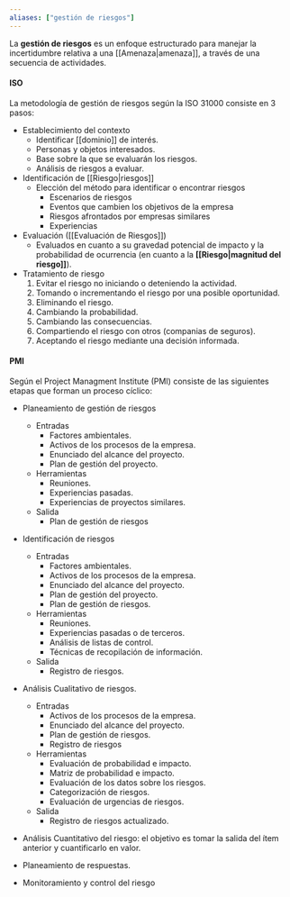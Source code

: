 ```yaml
---
aliases: ["gestión de riesgos"]
---
```

La **gestión de riesgos** es un enfoque estructurado para manejar la incertidumbre relativa a una [[Amenaza|amenaza]], a través de una secuencia de actividades.

#### ISO
La metodología de gestión de riesgos según la ISO 31000 consiste en 3 pasos:
- Establecimiento del contexto
	- Identificar [[dominio]] de interés.
	- Personas y objetos interesados.
	- Base sobre la que se evaluarán los riesgos.
	- Análisis de riesgos a evaluar.
- Identificación de [[Riesgo|riesgos]]
	- Elección del método para identificar o encontrar riesgos
		- Escenarios de riesgos
		- Eventos que cambien los objetivos de la empresa
		- Riesgos afrontados por empresas similares
		- Experiencias
- Evaluación ([[Evaluación de Riesgos]])
	- Evaluados en cuanto a su gravedad potencial de impacto y la probabilidad de ocurrencia (en cuanto a la **[[Riesgo|magnitud del riesgo]]**).
- Tratamiento de riesgo
	1. Evitar el riesgo no iniciando o deteniendo la actividad.
	2. Tomando o incrementando el riesgo por una posible oportunidad.
	3. Eliminando el riesgo.
	4. Cambiando la probabilidad.
	5. Cambiando las consecuencias.
	6. Compartiendo el riesgo con otros (companias de seguros).
	7. Aceptando el riesgo mediante una decisión informada.

#### PMI
Según el Project Managment Institute (PMI) consiste de las siguientes etapas que forman un proceso cíclico:
- Planeamiento de gestión de riesgos
	- Entradas
		- Factores ambientales.
		- Activos de los procesos de la empresa.
		- Enunciado del alcance del proyecto.
		- Plan de gestión del proyecto.
	- Herramientas
		- Reuniones.
		- Experiencias pasadas.
		- Experiencias de proyectos similares.
	- Salida
		- Plan de gestión de riesgos
		  
- Identificación de riesgos
	- Entradas
		- Factores ambientales.
		- Activos de los procesos de la empresa.
		- Enunciado del alcance del proyecto.
		- Plan de gestión del proyecto.
		- Plan de gestión de riesgos.
	- Herramientas
		- Reuniones.
		- Experiencias pasadas o de terceros.
		- Análisis de listas de control.
		- Técnicas de recopilación de información.
	- Salida
		- Registro de riesgos.
		  
- Análisis Cualitativo de riesgos.
	- Entradas
		- Activos de los procesos de la empresa.
		- Enunciado del alcance del proyecto.
		- Plan de gestión de riesgos.
		- Registro de riesgos
	- Herramientas
		- Evaluación de probabilidad e impacto.
		- Matriz de probabilidad e impacto.
		- Evaluación de los datos sobre los riesgos.
		- Categorización de riesgos.
		- Evaluación de urgencias de riesgos.
	- Salida
		- Registro de riesgos actualizado.
		  
- Análisis Cuantitativo del riesgo: el objetivo es tomar la salida del ítem anterior y cuantificarlo en valor.
  
- Planeamiento de respuestas.
  
- Monitoramiento y control del riesgo